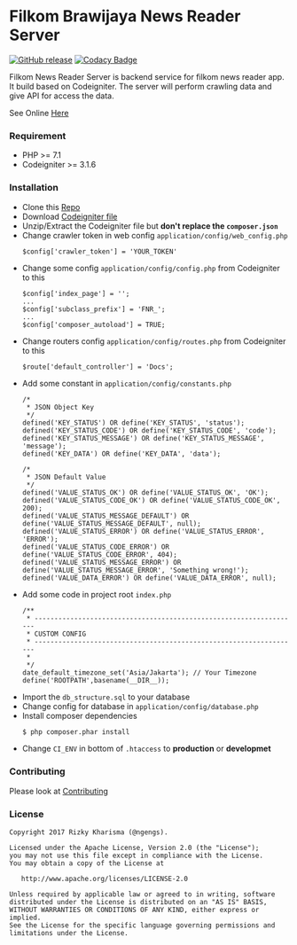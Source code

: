# Filkom Brawijaya News Reader Server
[![GitHub release](https://img.shields.io/github/release/ngengs/filkom-news-reader_server.svg)](https://github.com/ngengs/filkom-news-reader_server/releases/latest)
[![Codacy Badge](https://api.codacy.com/project/badge/Grade/6f7b0069007c4586826f5a8e49d2805b)](https://www.codacy.com/app/ngengs/filkom-news-reader_server?utm_source=github.com&amp;utm_medium=referral&amp;utm_content=ngengs/filkom-news-reader_server&amp;utm_campaign=Badge_Grade)

Filkom News Reader Server is backend service for filkom news reader app. It build based on Codeigniter.
The server will perform crawling data and give API for access the data.

See Online [Here](http://filkom-news-reader.ngengs.com/)

### Requirement
- PHP >= 7.1
- Codeigniter >= 3.1.6

### Installation
- Clone this [Repo](https://github.com/ngengs/filkom-news-reader_server.git)
- Download [Codeigniter file](https://github.com/bcit-ci/CodeIgniter/archive/3.1.6.zip)
- Unzip/Extract the Codeigniter file but **don't replace the `composer.json`**
- Change crawler token in web config `application/config/web_config.php` 
  ```
  $config['crawler_token'] = 'YOUR_TOKEN'
  ```
- Change some config `application/config/config.php` from Codeigniter to this
  ```
  $config['index_page'] = '';
  ...
  $config['subclass_prefix'] = 'FNR_';
  ...
  $config['composer_autoload'] = TRUE;
  ```
- Change routers config `application/config/routes.php` from Codeigniter to this
  ```
  $route['default_controller'] = 'Docs';
  ```
- Add some constant in `application/config/constants.php`
  ```
  /*
   * JSON Object Key
   */
  defined('KEY_STATUS') OR define('KEY_STATUS', 'status');
  defined('KEY_STATUS_CODE') OR define('KEY_STATUS_CODE', 'code');
  defined('KEY_STATUS_MESSAGE') OR define('KEY_STATUS_MESSAGE', 'message');
  defined('KEY_DATA') OR define('KEY_DATA', 'data');
  
  /*
   * JSON Default Value
   */
  defined('VALUE_STATUS_OK') OR define('VALUE_STATUS_OK', 'OK');
  defined('VALUE_STATUS_CODE_OK') OR define('VALUE_STATUS_CODE_OK', 200);
  defined('VALUE_STATUS_MESSAGE_DEFAULT') OR define('VALUE_STATUS_MESSAGE_DEFAULT', null);
  defined('VALUE_STATUS_ERROR') OR define('VALUE_STATUS_ERROR', 'ERROR');
  defined('VALUE_STATUS_CODE_ERROR') OR define('VALUE_STATUS_CODE_ERROR', 404);
  defined('VALUE_STATUS_MESSAGE_ERROR') OR define('VALUE_STATUS_MESSAGE_ERROR', 'Something wrong!');
  defined('VALUE_DATA_ERROR') OR define('VALUE_DATA_ERROR', null);
  ```
- Add some code in project root `index.php`
  ```
  /**
   * -------------------------------------------------------------------
   * CUSTOM CONFIG
   * -------------------------------------------------------------------
   *
   */
  date_default_timezone_set('Asia/Jakarta'); // Your Timezone
  define('ROOTPATH',basename(__DIR__));
  ```
- Import the `db_structure.sql` to your database
- Change config for database in `application/config/database.php`
- Install composer dependencies 
  ```sh
  $ php composer.phar install
  ```
- Change `CI_ENV` in bottom of `.htaccess` to **production** or **developmet**

### Contributing
Please look at [Contributing](CONTRIBUTING.md)

### License

    Copyright 2017 Rizky Kharisma (@ngengs).

    Licensed under the Apache License, Version 2.0 (the "License");
    you may not use this file except in compliance with the License.
    You may obtain a copy of the License at

       http://www.apache.org/licenses/LICENSE-2.0

    Unless required by applicable law or agreed to in writing, software
    distributed under the License is distributed on an "AS IS" BASIS,
    WITHOUT WARRANTIES OR CONDITIONS OF ANY KIND, either express or implied.
    See the License for the specific language governing permissions and
    limitations under the License.
